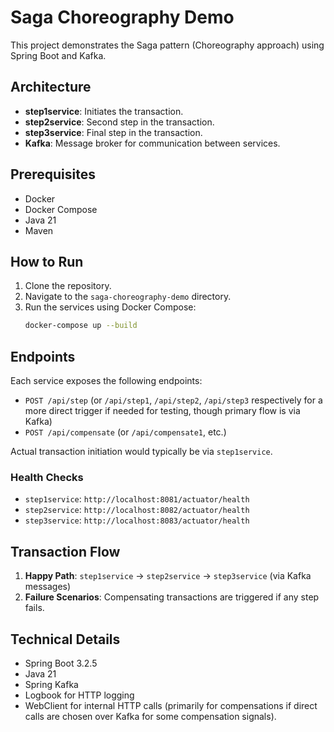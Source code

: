 # Saga Choreography Demo

This project demonstrates the Saga pattern (Choreography approach) using Spring Boot and Kafka.

## Architecture
- **step1service**: Initiates the transaction.
- **step2service**: Second step in the transaction.
- **step3service**: Final step in the transaction.
- **Kafka**: Message broker for communication between services.

## Prerequisites
- Docker
- Docker Compose
- Java 21
- Maven

## How to Run
1. Clone the repository.
2. Navigate to the `saga-choreography-demo` directory.
3. Run the services using Docker Compose:
   ```bash
   docker-compose up --build
   ```

## Endpoints
Each service exposes the following endpoints:
- `POST /api/step` (or `/api/step1`, `/api/step2`, `/api/step3` respectively for a more direct trigger if needed for testing, though primary flow is via Kafka)
- `POST /api/compensate` (or `/api/compensate1`, etc.)

Actual transaction initiation would typically be via `step1service`.

### Health Checks
- `step1service`: `http://localhost:8081/actuator/health`
- `step2service`: `http://localhost:8082/actuator/health`
- `step3service`: `http://localhost:8083/actuator/health`

## Transaction Flow
1. **Happy Path**: `step1service` -> `step2service` -> `step3service` (via Kafka messages)
2. **Failure Scenarios**: Compensating transactions are triggered if any step fails.

## Technical Details
- Spring Boot 3.2.5
- Java 21
- Spring Kafka
- Logbook for HTTP logging
- WebClient for internal HTTP calls (primarily for compensations if direct calls are chosen over Kafka for some compensation signals). 